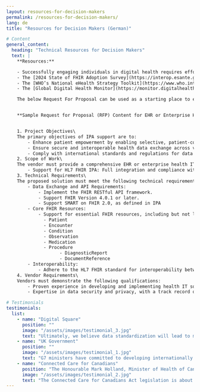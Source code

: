 ```yaml
---
layout: resources-for-decision-makers
permalink: /resources-for-decision-makers/
lang: de
title: "Resources for Decision Makers (German)"

# Content
general_content:
  heading: "Technical Resources for Decision Makers"
  text: |
    **Resources:**

    - Successfully engaging individuals in digital health requires effort in areas such as governance, consumer digital literacy, individual enrollment, health record integration as well as the technical patient access enabled by IPA. The Global Digital Health Partnership’s [International Insights on Individual Engagement](https://gdhp.health/international-insights-on-individual-engagement/){: target="_blank"} contains a survey of efforts across the globe.
    - The [2024 State of FHIR Adoption Survey](https://interop.esante.gouv.fr/ig/doctrine/0.1.0-ballot/2024%20StateofFHIRSurveyResults_final.pdf){: target="_blank"} report summarizes and analyzes the use of HL7 FHIR across 29 countries.
    - The [WHO’s National eHealth Strategy Toolkit](https://www.who.int/publications/i/item/national-ehealth-strategy-toolkit){: target="blank"} may help jurisdictions develop and implement an eHealth strategy, including enabling greater digital patient access.
    - The [Global Digital Health Monitor](https://monitor.digitalhealthmonitor.org/map){: target="blank"} provides potentially useful indicators for national digital health maturity.

    The below Request For Proposal can be used as a starting place to ensure that enterprise health it software supports IPA by HL7 FHIR as part of the tender process.


    **Sample Request for Proposal (RFP) Content for EHR or Enterprise Health IT Software with Support for HL7 FHIR International Patient Access (IPA)**


    1. Project Objectives\
    The primary objectives of IPA support are to:
        - Enhance patient empowerment by enabling selective, patient-controlled consent for health data sharing.
        - Ensure secure and interoperable health data exchange across various healthcare systems and providers.
        - Comply with international standards and regulations for data protection and privacy.
    2. Scope of Work\
    The vendor must provide a comprehensive EHR or enterprise health IT software solution that includes:
        - Support for HL7 FHIR IPA: Full integration and compliance with the HL7 FHIR International Patient Access project standards, allowing for seamless and secure data sharing with patient-controlled consent.
    3. Technical Requirements\
    The proposed solution must meet the following technical requirements as defined in the HL7 FHIR IPA Implementation Guide:
        - Data Exchange and API Requirements:
            - Implement the FHIR RESTful API framework.
            - Support FHIR Version 4.0.1 or later.
            - Support SMART on FHIR 2.0, as defined in IPA
        - Core FHIR Resources:
            - Support for essential FHIR resources, including but not limited to:
              - Patient
              - Encounter
              - Condition
              - Observation
              - Medication
              - Procedure
                    - DiagnosticReport
                    - DocumentReference
        - Interoperability:
            - Adhere to the HL7 FHIR standard for interoperability between different health systems and applications.
    4. Vendor Requirements\
    Vendors must demonstrate the following qualifications:
        - Proven experience in developing and implementing health IT solutions with HL7 FHIR standards.
        - Expertise in data security and privacy, with a track record of compliance with and participation in international standards.

# Testimonials
testimonials:
  list:
    - name: "Digital Square"
      position: ""
      image: "/assets/images/testimonial_3.jpg"
      text: "Ultimately, we believe data standardization will lead to more equitable health care systems and better health outcomes for all."
    - name: "UK Government"
      position: ""
      image: "/assets/images/testimonial_1.jpg"
      text: "G7 ministers have committed to developing internationally shared principles for enabling patient access to health data and promoting the use of open standards for health data for public health."
    - name: "Connected Care for Canadians"
      position: "The Honourable Mark Holland, Minister of Health of Canada"
      image: "/assets/images/testimonial_2.jpg"
      text: "The Connected Care for Canadians Act legislation is about enabling Canadians to access their own health data and to use that information to make better decisions about their health care, no matter where they are receiving it. It will also allow health care professionals to deliver higher quality and coordinated care and make more informed patient decisions."
---
```

